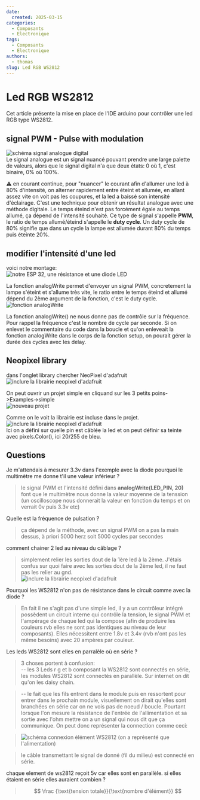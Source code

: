 ```yaml
---
date:
  created: 2025-03-15
categories:
  - Composants
  - Electronique
tags:
  - Composants
  - Electronique
authors:
  - thomas
slug: Led RGB WS2812
---
```


# Led RGB WS2812

Cet article présente la mise en place de l'IDE arduino pour contrôler une led RGB type WS2812.  

<!-- more -->

## signal PWM - Pulse with modulation  
![schéma signal analogue digital](mkdocs/signal_analogue_digital.jpg)  
Le signal analogue est un signal nuancé pouvant prendre une large palette de valeurs, alors que le signal digital n'a que deux états: 0 où 1, c'est binaire, 0% où 100%.    


⚠️ en courant continue, pour "nuancer" le courant afin d'allumer une led à 80% d'intensité, on alterner rapidement entre éteint et allumée, en allant assez vite on voit pas les coupures, et la led a baissé son intensité d'éclairage. C'est une technique pour obtenir un résultat analogue avec une méthode digitale. Le temps éteind n'est pas forcément égale au temps allumé, ça dépend de l'intensité souhaité. Ce type de signal s'appelle **PWM**, le ratio de temps allumé/éteind s'appelle le **duty cycle**. Un duty cycle de 80% signifie que dans un cycle la lampe est allumée durant 80% du temps puis éteinte 20%.

## modifier l'intensité d'une led
voici notre montage:  
![notre ESP 32, une résistance et une diode LED](mkdocs/ESP32_led_diode.png)  

La fonction analogWrite permet d'envoyer un signal PWM, concretement la lampe s'éteint et s'allume très vite, le ratio entre le temps éteind et allumé dépend du 2ème argument de la fonction, c'est le duty cycle. 
![fonction analogWrite ](mkdocs/PWM_diode_intensite.png)   

La fonction analogWrite() ne nous donne pas de contrôle sur la fréquence.
Pour rappel la fréquence c'est le nombre de cycle par seconde.
Si on enlevet le commentaire du code dans la boucle et qu'on enleveait la fonction analogWrite dans le corps de la fonction setup, on pourait gérer la durée des cycles avec les delay.

## Neopixel library
dans l'onglet library chercher NeoPixel d'adafruit    
![inclure la librairie neopixel d'adafruit](mkdocs/neopixel_library.png)  
  
On peut ouvrir un projet simple en cliquand sur les 3 petits poins->Examples->simple   
![nouveau projet](mkdocs/nouveau_projet.png) 

Comme on le voit la librairie est incluse dans le projet.
![inclure la librairie neopixel d'adafruit](mkdocs/include_adaffruit_neopixel.png)  
Ici on a défini sur quelle pin est câblée la led et on peut définir sa teinte avec pixels.Color(), ici 20/255 de bleu.   

## Questions

Je m'attendais à mesurer 3.3v dans l'exemple avec la diode pourquoi le multimètre me donne t'il une valeur inférieur ?
>le signal PWM et l'intensité défini dans **analogWrite(LED_PIN, 20)** font que le multimètre nous donne la valeur moyenne de la tenssion (un oscilloscope nous donnerait la valeur en fonction du temps et on verrait 0v puis 3.3v etc)  

Quelle est la fréquence de pulsation ?
>ça dépend de la méthode, avec un signal PWM on a pas la main dessus, à priori 5000 herz soit 5000 cycles par secondes 

comment chainer 2 led au niveau du câblage ?  
>simplement relier les sorties dout de la 1ère led à la 2ème. J'étais confus sur quoi faire avec les sorties dout de la 2ème led, il ne faut pas les relier au gnd.   
![inclure la librairie neopixel d'adafruit](mkdocs/WS2812_chaine.jpg ) 
  

Pourquoi les WS2812 n'on pas de résistance dans le circuit comme avec la diode ?
>En fait il ne s'agit pas d'une simple led, il y a un contrôleur intégré possèdent un circuit interne qui contrôle la tension, le signal PWM et l'ampérage de chaque led qui la compose (afin de produire les couleurs rvb elles ne sont pas identiques au niveau de leur composants). Elles nécessitent entre 1.8v et 3.4v (rvb n'ont pas les même besoins) avec 20 ampères par couleur.  

Les leds WS2812 sont elles en parralèle où en série ?
>3 choses portent à confusion:  
-- les 3 Leds r g et b composant la WS2812 sont connectés en série, les modules WS2812 sont connectés en parallèle. Sur internet on dit qu'on les daisy chain.  

>-- le fait que les fils entrent dans le module puis en ressortent pour entrer dans le prochain module, visuellement on dirait qu'elles sont branchées en série car on ne vois pas de noeud / boucle. 
Pourtant lorsque l'on mesure la résistance de l'entrée de l'allimentation et sa sortie avec l'ohm mettre on a un signal qui nous dit que ça communique. On peut donc représenter la connection comme ceci:

>![schéma connexion élément WS2812](mkdocs/schema_connexion_WS2812.png) 
(on a représenté que l'alimentation)

> le câble transmettant le signal de donné (fil du milieu) est connecté en série.  

chaque element de ws2812 reçoit 5v car elles sont en parallèle. si elles étaient en série elles auraient  combien ? 

>  $$
    \frac {\text{tension totale}}{\text{nombre d'élément}} 
  $$

